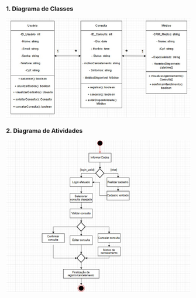 ### 1. Diagrama de Classes
![Diagrama de Classes](images/diagrama_classes.jpg)

### 2. Diagrama de Atividades
![Diagrama de Atividades](images/diagrama_atividades.jpg)
